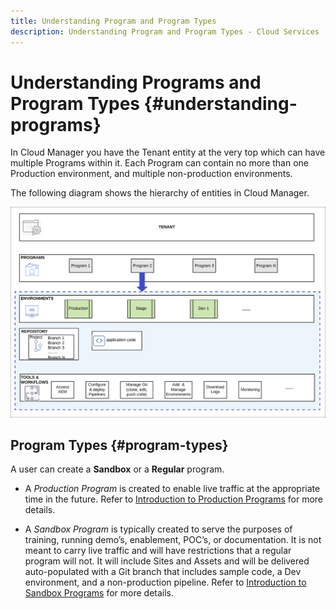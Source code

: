 ```yaml
---
title: Understanding Program and Program Types
description: Understanding Program and Program Types - Cloud Services
---
```


# Understanding Programs and Program Types {#understanding-programs} 

In Cloud Manager you have the Tenant entity at the very top which can have multiple Programs within it. Each Program can contain no more than one Production environment, and multiple non-production environments. 

The following diagram shows the hierarchy of entities in Cloud Manager.

   ![image](assets/program-types1.png)

## Program Types {#program-types}

A user can create a **Sandbox** or a **Regular** program. 

* A *Production Program* is created to enable live traffic at the appropriate time in the future.
   Refer to [Introduction to Production Programs](getting-access-to-aem-in-cloud/introduction-production-programs.md) for more details.


* A *Sandbox Program* is typically created to serve the purposes of training, running demo’s, enablement, POC’s, or documentation. It is not meant to carry live traffic and will have restrictions that a regular program will not. It will include Sites and Assets and will be delivered auto-populated with a Git branch that includes sample code, a Dev environment, and a non-production pipeline.
   Refer to [Introduction to Sandbox Programs](getting-access-to-aem-in-cloud/introduction-production-programs.md) for more details.

